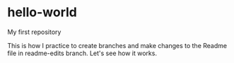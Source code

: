 # hello-world
My first repository

This is how I practice to create branches and make changes to the Readme file in readme-edits branch. Let's see how it works.
